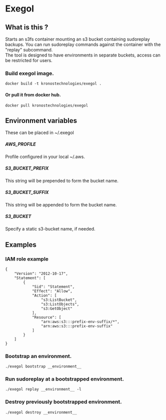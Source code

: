 

# Exegol

## What is this ?

Starts an s3fs container mounting an s3 bucket containing sudoreplay backups. You can run sudoreplay commands against the container with the "replay" subcommand.  
The tool is designed to have environments in separate buckets, access can be restricted for users.  

### Build exegol image.
```
docker build -t kronostechnologies/exegol .
```

#### Or pull it from docker hub.
```
docker pull kronostechnologies/exegol
```

## Environment variables

These can be placed in ~/.exegol

##### AWS_PROFILE
Profile configured in your local ~/.aws.

##### S3_BUCKET_PREFIX
This string will be prepended to form the bucket name.

##### S3_BUCKET_SUFFIX
This string will be appended to form the bucket name.

##### S3_BUCKET
Specify a static s3-bucket name, if needed.

## Examples

### IAM role example
```
{
    "Version": "2012-10-17",
    "Statement": [
        {
            "Sid": "Statement",
            "Effect": "Allow",
            "Action": [
                "s3:ListBucket",
                "s3:ListObjects",
                "s3:GetObject"
            ],
            "Resource": [
                "arn:aws:s3:::prefix-env-suffix/*",
                "arn:aws:s3:::prefix-env-suffix"
            ]
        }
    ]
}
```

### Bootstrap an environment.
```
./exegol bootstrap __environment__
```

### Run sudoreplay at a bootstrapped environment.
```
./exegol replay __environment__ -l
```

### Destroy previously bootstrapped environment.
```
./exegol destroy __environment__
```
